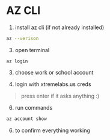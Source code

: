 # AZ CLI 

1. install az cli (if not already installed)
```sh
az --verison
```

3. open terminal 
```
az login
```

3. choose work or school account

4. login with xtremelabs.us creds
  > press enter if it asks anything :) 

6. run commands
```sh
az account show
```
6. to confirm everything working
